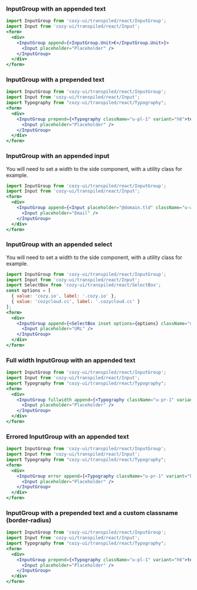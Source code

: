 ### InputGroup with an appended text

```jsx
import InputGroup from 'cozy-ui/transpiled/react/InputGroup';
import Input from 'cozy-ui/transpiled/react/Input';
<form>
  <div>
    <InputGroup append={<InputGroup.Unit>€</InputGroup.Unit>}>
      <Input placeholder="Placeholder" />
    </InputGroup>
  </div>
</form>
```

### InputGroup with a prepended text

```jsx
import InputGroup from 'cozy-ui/transpiled/react/InputGroup';
import Input from 'cozy-ui/transpiled/react/Input';
import Typography from "cozy-ui/transpiled/react/Typography";
<form>
  <div>
    <InputGroup prepend={<Typography className="u-pl-1" variant="h6">text</Typography>}>
      <Input placeholder="Placeholder" />
    </InputGroup>
  </div>
</form>
```

### InputGroup with an appended input

You will need to set a width to the side component, with a utility class for example.

```jsx
import InputGroup from 'cozy-ui/transpiled/react/InputGroup';
import Input from 'cozy-ui/transpiled/react/Input';
<form>
  <div>
    <InputGroup append={<Input placeholder="@domain.tld" className="u-w-4"/>}>
      <Input placeholder="Email" />
    </InputGroup>
  </div>
</form>
```

### InputGroup with an appended select

You will need to set a width to the side component, with a utility class for example.

```jsx
import InputGroup from 'cozy-ui/transpiled/react/InputGroup';
import Input from 'cozy-ui/transpiled/react/Input';
import SelectBox from 'cozy-ui/transpiled/react/SelectBox';
const options = [
  { value: 'cozy.io', label: '.cozy.io' },
  { value: 'cozycloud.cc', label: '.cozycloud.cc' }
];
<form>
  <div>
    <InputGroup append={<SelectBox inset options={options} className="u-w-4" />}>
      <Input placeholder="URL" />
    </InputGroup>
  </div>
</form>
```

### Full width InputGroup with an appended text

```jsx
import InputGroup from 'cozy-ui/transpiled/react/InputGroup';
import Input from 'cozy-ui/transpiled/react/Input';
import Typography from "cozy-ui/transpiled/react/Typography";
<form>
  <div>
    <InputGroup fullwidth append={<Typography className="u-pr-1" variant="h6">text</Typography>}>
      <Input placeholder="Placeholder" />
    </InputGroup>
  </div>
</form>
```

### Errored InputGroup with an appended text

```jsx
import InputGroup from 'cozy-ui/transpiled/react/InputGroup';
import Input from 'cozy-ui/transpiled/react/Input';
import Typography from "cozy-ui/transpiled/react/Typography";
<form>
  <div>
    <InputGroup error append={<Typography className="u-pr-1" variant="h6">text</Typography>}>
      <Input placeholder="Placeholder" />
    </InputGroup>
  </div>
</form>
```

### InputGroup with a prepended text and a custom classname (border-radius)

```jsx
import InputGroup from 'cozy-ui/transpiled/react/InputGroup';
import Input from 'cozy-ui/transpiled/react/Input';
import Typography from "cozy-ui/transpiled/react/Typography";
<form>
  <div>
    <InputGroup prepend={<Typography className="u-pl-1" variant="h6">text</Typography>} className="u-bdrs-3">
      <Input placeholder="Placeholder" />
    </InputGroup>
  </div>
</form>
```
